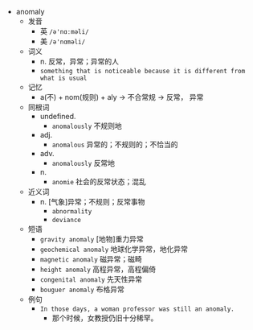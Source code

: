 - anomaly
  - 发音
    - 英 `/ə'nɑːməli/`
    - 美 `/ə'nɑməli/`
  - 词义
    - n. 反常，异常；异常的人
    - `something that is noticeable because it is different from what is usual`
  - 记忆
    - a(不) + nom(规则) + aly → 不合常规 → 反常， 异常
  - 同根词
    - undefined.
      - `anomalously` 不规则地
    - adj.
      - `anomalous` 异常的；不规则的；不恰当的
    - adv.
      - `anomalously` 反常地
    - n.
      - `anomie` 社会的反常状态；混乱
  - 近义词
    - n. [气象]异常；不规则；反常事物
      - `abnormality`
      - `deviance`
  - 短语
    - `gravity anomaly` [地物]重力异常 
    - `geochemical anomaly` 地球化学异常，地化异常 
    - `magnetic anomaly` 磁异常；磁畸 
    - `height anomaly` 高程异常，高程偏倚 
    - `congenital anomaly` 先天性异常 
    - `bouguer anomaly` 布格异常 
  - 例句
    - `In those days, a woman professor was still an anomaly.`
      - 那个时候，女教授仍旧十分稀罕。

